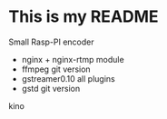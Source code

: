 # This is my README
Small Rasp-PI encoder 

- nginx + nginx-rtmp module
- ffmpeg git version
- gstreamer0.10 all plugins
- gstd git version

kino  